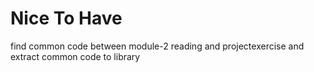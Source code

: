 # Nice To Have

find common code between module-2 reading and projectexercise and extract common code to library

